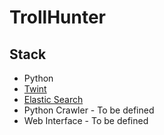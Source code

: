 # TrollHunter

## Stack

- Python
- [Twint](https://github.com/twintproject/twint)
- [Elastic Search](https://www.elastic.co/fr/elasticsearch)
- Python Crawler - To be defined
- Web Interface - To be defined




